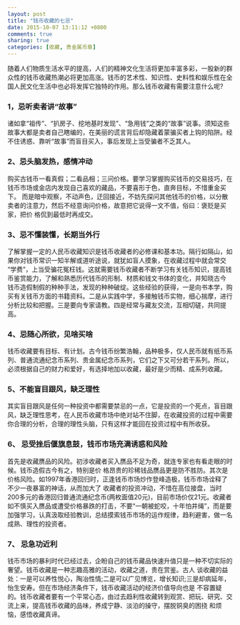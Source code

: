 ```yaml
---
layout: post
title: "钱币收藏的七忌"
date: 2015-10-07 13:11:12 +0800
comments: true
sharing: true
categories: [收藏, 贵金属币章]
---
```


随着人们物质生活水平的提高，人们的精神文化生活将更加丰富多彩，一股新的群众性的钱币收藏热潮必将更加高涨。钱币的艺术性、知识性、史料性和娱乐性在全国人民文化生活中也必将发挥它独特的作用。那么钱币收藏有需要注意什么呢?

### 1，忌听卖者讲“故事”
诸如拿“祖传”、“扒房子、挖地基时发现”、“急用钱”之类的“故事”说事。须知这些故事大都是卖者自己瞎编的，在美丽的谎言背后却隐藏着蒙骗买者上钩的陷阱。经不住诱惑、靠听“故事”而盲目买入，事后发现上当受骗者不乏其人。

### 2、忌头脑发热，感情冲动
购买古钱币一看真假；二看品相；三问价格。要学习掌握购买钱币的交易技巧，在钱币市场或金店内发现自己喜欢的藏品，不要喜形于色，直奔目标，不惜重金买下。 而是暗中观察，不动声色，迂回接近，不妨先探问其他钱币的价格，以分散卖者的注意力，然后不经意询问价格，故意把它说得一文不值，俗曰：褒贬是买家，把价 格侃到最低时再成交。

### 3、忌不懂装懂，长期当外行
了解掌握一定的人民币收藏知识是钱币收藏者的必修课和基本功。隔行如隔山，如果你对钱币常识一知半解或道听途说，就犹如盲人摸象，在收藏过程中就会常交 “学费”，上当受骗花冤枉钱。这就需要钱币收藏者不断学习有关钱币知识，提高钱币鉴赏能力，了解和熟悉历代钱币的形制、材质和钱文书体的变化，并知晓古今 钱币造假制假的种种手法，发现的种种破绽。这些经验的获得，一是向书本学，购买有关钱币方面的书籍资料。二是从实践中学，多接触钱币实物，细心揣摩，进行 分析比较和把握。三是要向专家请教。四是经常与藏友交流，互相切磋，共同提高。

### 4、忌随心所欲，见啥买啥
钱币收藏要有目标、有计划。古今钱币纷繁浩翰，品种极多，仅人民币就有纸币系列、普通流通纪念币系列、贵金属纪念币系列，它们之下又可分若干系列。所以，必须根据自己的财力和爱好，有选择地加以收藏，最好是少而精、成系列收藏。

### 5、不能盲目跟风，缺乏理性
其实盲目跟风是任何一种投资中都需要禁忌的一点，它是投资的一个死点，盲目跟风，缺乏理性思考，在人民币收藏市场中绝对站不住脚，在收藏投资的过程中需要你合理的分析，合理的理性头脑，只有这样才能回在投资过程中有所收获。

### 6、 忌受挫后偃旗息鼓，钱币市场充满诱惑和风险
首先是收藏赝品的风险。初涉收藏者买入赝品不足为奇，就连专家也有看走眼的时候。钱币造假古今有之，特别是价 格昂贵的珍稀钱品赝品更是防不胜防。其次是价格风险。如1997年香港回归时，正逢钱币市场炒作登峰造极，钱币市场诠释了不少一夜暴富的神话，从而加大了 收藏者的投资冲动，不惜在高位接盘，当时200多元的香港回归普通流通纪念币(两枚面值20元)，目前市场价仅21元。收藏者如不慎买入赝品或遭受价格暴跌的打击，不要“一朝被蛇咬，十年怕井绳”，而是要加强学习，认真汲取经验教训，总结摸索钱币市场的运作规律，趋利避害，做一名成熟、理性的投资者。

### 7、 忌急功近利
钱币市场的暴利时代已经过去，企盼自己的钱币藏品快速升值只是一种不切实际的奢望。钱币收藏是一种志趣高雅的活动，收藏之道，贵在赏鉴。古人 谈收藏的益处：一是可以养性悦心，陶冶性情;二是可以广见博览，增长知识;三是却病延年，怡生安寿。但在市场经济条件下，钱币收藏活动的经济价值导向也是 不容置疑的。钱币收藏者要有一个平常心态，由过去趋利性收藏转到观赏、把玩、研究、交流上来，提高钱币收藏的品味，养成宁静、淡泊的操守，摆脱铜臭的困挠 和烦恼，感悟收藏真谛。
